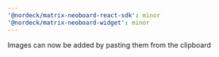 ```yaml
---
'@nordeck/matrix-neoboard-react-sdk': minor
'@nordeck/matrix-neoboard-widget': minor
---
```


Images can now be added by pasting them from the clipboard
